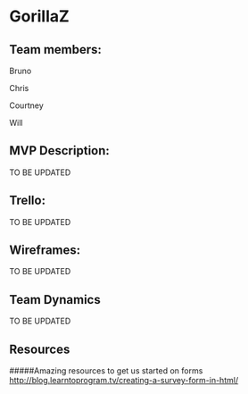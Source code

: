 # GorillaZ
## Team members:
Bruno

Chris

Courtney

Will

## MVP Description:
TO BE UPDATED

## Trello:
TO BE UPDATED

## Wireframes:
TO BE UPDATED

## Team Dynamics
TO BE UPDATED

## Resources
#####Amazing resources to get us started on forms
http://blog.learntoprogram.tv/creating-a-survey-form-in-html/